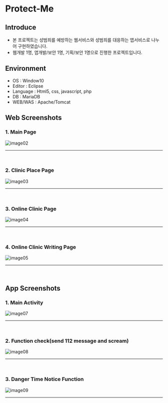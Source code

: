 # Protect-Me

## Introduce
- 본 프로젝트는 성범죄를 예방하는 웹서비스와 성범죄를 대응하는 앱서비스로 나누어 구현하였습니다.
- 웹개발 1명, 앱개발/보안 1명, 기획/보안 1명으로 진행한 프로젝트입니다.

## Environment
- OS : Window10
- Editor : Eclipse
- Language : Html5, css, javascript, php
- DB : MariaDB
- WEB/WAS : Apache/Tomcat 

## Web Screenshots

### 1. Main Page
![image02](https://user-images.githubusercontent.com/44967457/69170951-5333c100-0b3e-11ea-9fc8-b048fa75ee50.png)
<hr>
<br>

### 2. Clinic Place Page
![image03](https://user-images.githubusercontent.com/44967457/69170952-5333c100-0b3e-11ea-8e44-d9c8a5684fab.png)
<hr>
<br>

### 3. Online Clinic Page
![image04](https://user-images.githubusercontent.com/44967457/69170953-53cc5780-0b3e-11ea-9021-99d30de828f9.png)
<hr>
<br>

### 4. Online Clinic Writing Page
![image05](https://user-images.githubusercontent.com/44967457/69170954-53cc5780-0b3e-11ea-8e79-161212960e14.png)
<hr>
<br>

## App Screenshots

### 1. Main Activity
![image07](https://user-images.githubusercontent.com/44967457/69170955-53cc5780-0b3e-11ea-99f7-47e1c3f189be.png)
<hr>
<br>

### 2. Function check(send 112 message and scream)
![image08](https://user-images.githubusercontent.com/44967457/69170957-5464ee00-0b3e-11ea-8f6e-f7317dfbf999.png)
<hr>
<br>

### 3. Danger Time Notice Function
![image09](https://user-images.githubusercontent.com/44967457/69170958-5464ee00-0b3e-11ea-8435-53857e71c8bd.png)
<hr>
<br>
